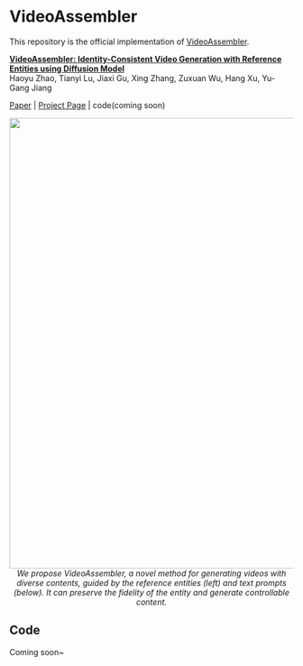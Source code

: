 # VideoAssembler

This repository is the official implementation of [VideoAssembler](https://arxiv.org/abs/2311.17338).

**[VideoAssembler: Identity-Consistent Video Generation with Reference Entities using Diffusion Model](https://arxiv.org/abs/2311.17338)**
</br>
Haoyu Zhao,
Tianyi Lu,
Jiaxi Gu,
Xing Zhang,
Zuxuan Wu,
Hang Xu,
Yu-Gang Jiang
</br>

[Paper](https://arxiv.org/abs/2311.17338) | [Project Page](https://gulucaptain.github.io/videoassembler/) | code(coming soon)

<p align="center">
<img src="__assets__/teaser/teaser.png" width="800px"/>  
<br>
<em>We propose VideoAssembler, a novel method for generating videos with diverse contents, guided by the reference entities (left) and text prompts (below). It can preserve the fidelity of the entity and generate controllable content.</em>
</p>

## Code
Coming soon~
